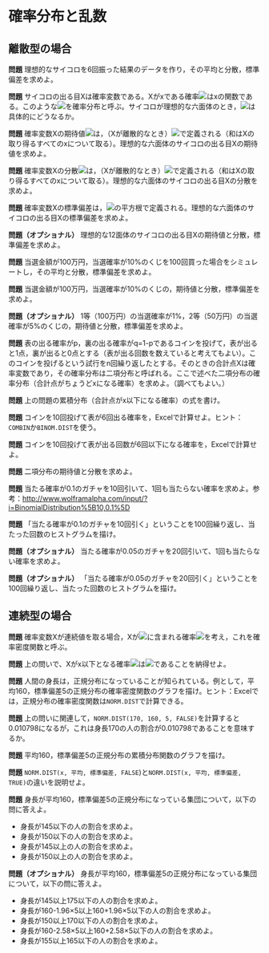 # 確率分布と乱数

## 離散型の場合

**問題** 理想的なサイコロを6回振った結果のデータを作り，その平均と分散，標準偏差を求めよ。

**問題** サイコロの出る目Xは確率変数である。Xがxである確率<img src="https://latex.codecogs.com/gif.latex?\inline&space;P(X=x)=f(x)" />はxの関数である。このような<img src="https://latex.codecogs.com/gif.latex?\inline&space;f(x)" />を確率分布と呼ぶ。サイコロが理想的な六面体のとき，<img src="https://latex.codecogs.com/gif.latex?\inline&space;f(x)" />は具体的にどうなるか。

**問題** 確率変数Xの期待値<img src="https://latex.codecogs.com/gif.latex?\inline&space;E(X)" />は，（Xが離散的なとき）<img src="https://latex.codecogs.com/gif.latex?\inline&space;\sum&space;x&space;f(x)" />で定義される（和はXの取り得るすべてのxについて取る）。理想的な六面体のサイコロの出る目Xの期待値を求めよ。

**問題** 確率変数Xの分散<img src="https://latex.codecogs.com/gif.latex?\inline&space;V(X)" />は，（Xが離散的なとき）<img src="https://latex.codecogs.com/gif.latex?\inline&space;\sum&space;(x-E(X))^2&space;f(x)" />で定義される（和はXの取り得るすべてのxについて取る）。理想的な六面体のサイコロの出る目Xの分散を求めよ。

**問題** 確率変数Xの標準偏差は，<img src="https://latex.codecogs.com/gif.latex?\inline&space;V(X)" />の平方根で定義される。理想的な六面体のサイコロの出る目Xの標準偏差を求めよ。

**問題（オプショナル）** 理想的な12面体のサイコロの出る目Xの期待値と分散，標準偏差を求めよ。

**問題** 当選金額が100万円，当選確率が10%のくじを100回買った場合をシミュレートし，その平均と分散，標準偏差を求めよ。

**問題** 当選金額が100万円，当選確率が10%のくじの，期待値と分散，標準偏差を求めよ。

**問題（オプショナル）** 1等（100万円）の当選確率が1%，2等（50万円）の当選確率が5%のくじの，期待値と分散，標準偏差を求めよ。

**問題** 表の出る確率がp，裏の出る確率がq=1-pであるコインを投げて，表が出ると1点，裏が出ると0点とする（表が出る回数を数えていると考えてもよい）。このコインを投げるという試行をn回繰り返したとする。そのときの合計点Xは確率変数であり，その確率分布は二項分布と呼ばれる。ここで述べた二項分布の確率分布（合計点がちょうどxになる確率）を求めよ。（調べてもよい。）

**問題** 上の問題の累積分布（合計点がx以下になる確率）の式を書け。

**問題** コインを10回投げて表が6回出る確率を，Excelで計算せよ。ヒント：`COMBIN`か`BINOM.DIST`を使う。

**問題** コインを10回投げて表が出る回数が6回以下になる確率を，Excelで計算せよ。

**問題** 二項分布の期待値と分散を求めよ。

**問題** 当たる確率が0.1のガチャを10回引いて、1回も当たらない確率を求めよ。参考：http://www.wolframalpha.com/input/?i=BinomialDistribution%5B10,0.1%5D

**問題** 「当たる確率が0.1のガチャを10回引く」ということを100回繰り返し、当たった回数のヒストグラムを描け。

**問題（オプショナル）** 当たる確率が0.05のガチャを20回引いて、1回も当たらない確率を求めよ。

**問題（オプショナル）** 「当たる確率が0.05のガチャを20回引く」ということを100回繰り返し、当たった回数のヒストグラムを描け。

## 連続型の場合

**問題** 確率変数Xが連続値を取る場合，Xが<img src="https://latex.codecogs.com/gif.latex?\inline&space;[x,&space;x&plus;\Delta&space;x]" />に含まれる確率<img src="https://latex.codecogs.com/gif.latex?\inline&space;P(x\le&space;X&space;\le&space;x&plus;\Delta&space;x)=f(x)" />を考え，これを確率密度関数と呼ぶ。

**問題** 上の問いで、Xがx以下となる確率<img src="https://latex.codecogs.com/gif.latex?\inline&space;F(x)" />は<img src="https://latex.codecogs.com/gif.latex?\inline&space;\int_{-\infty}^x&space;f(k)\,dk" />であることを納得せよ。

**問題** 人間の身長は，正規分布になっていることが知られている。例として，平均160，標準偏差5の正規分布の確率密度関数のグラフを描け。ヒント：Excelでは，正規分布の確率密度関数は`NORM.DIST`で計算できる。

**問題** 上の問いに関連して，`NORM.DIST(170, 160, 5, FALSE)`を計算すると0.010798になるが，これは身長170の人の割合が0.010798であることを意味するか。

**問題** 平均160，標準偏差5の正規分布の累積分布関数のグラフを描け。

**問題** `NORM.DIST(x, 平均, 標準偏差, FALSE`)と`NORM.DIST(x, 平均, 標準偏差, TRUE)`の違いを説明せよ。

**問題** 身長が平均160，標準偏差5の正規分布になっている集団について，以下の問に答えよ。

* 身長が145以下の人の割合を求めよ。
* 身長が150以下の人の割合を求めよ。
* 身長が145以上の人の割合を求めよ。
* 身長が150以上の人の割合を求めよ。

**問題（オプショナル）** 身長が平均160，標準偏差5の正規分布になっている集団について，以下の問に答えよ。

* 身長が145以上175以下の人の割合を求めよ。
* 身長が160-1.96×5以上160+1.96×5以下の人の割合を求めよ。
* 身長が150以上170以下の人の割合を求めよ。
* 身長が160-2.58×5以上160+2.58×5以下の人の割合を求めよ。
* 身長が155以上165以下の人の割合を求めよ。
